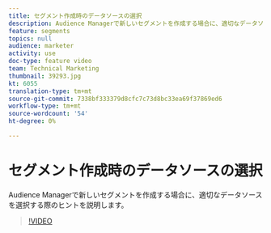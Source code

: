 ```yaml
---
title: セグメント作成時のデータソースの選択
description: Audience Managerで新しいセグメントを作成する場合に、適切なデータソースを選択する際のヒントを説明します。
feature: segments
topics: null
audience: marketer
activity: use
doc-type: feature video
team: Technical Marketing
thumbnail: 39293.jpg
kt: 6055
translation-type: tm+mt
source-git-commit: 7338bf333379d8cfc7c73d8bc33ea69f37869ed6
workflow-type: tm+mt
source-wordcount: '54'
ht-degree: 0%

---
```



# セグメント作成時のデータソースの選択

Audience Managerで新しいセグメントを作成する場合に、適切なデータソースを選択する際のヒントを説明します。

>[!VIDEO](https://video.tv.adobe.com/v/39293/?quality=12&learn=on)
